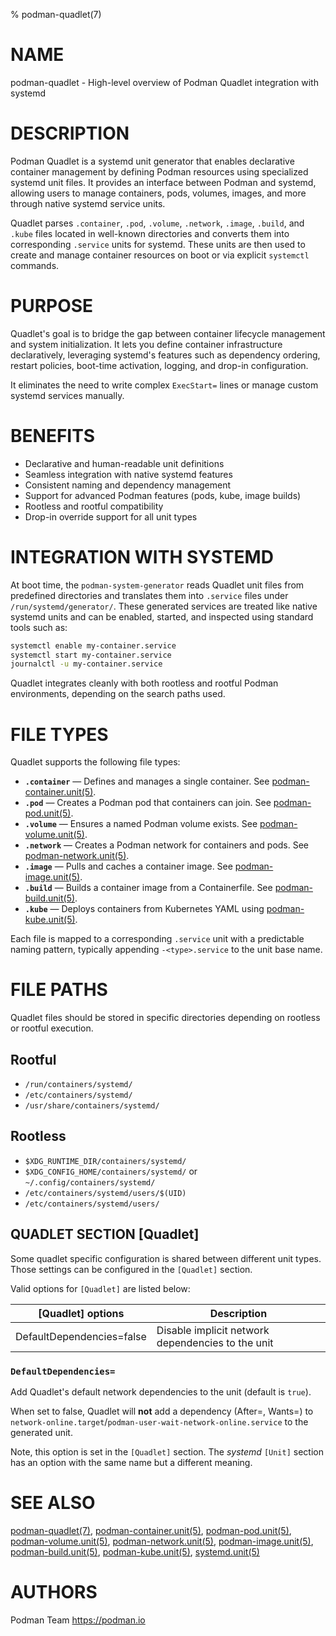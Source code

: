 % podman-quadlet(7)

# NAME

podman\-quadlet - High-level overview of Podman Quadlet integration with systemd

# DESCRIPTION

Podman Quadlet is a systemd unit generator that enables declarative container management by defining
Podman resources using specialized systemd unit files. It provides an interface between Podman and systemd,
allowing users to manage containers, pods, volumes, images, and more through native systemd service units.

Quadlet parses `.container`, `.pod`, `.volume`, `.network`, `.image`, `.build`, and `.kube` files located in
well-known directories and converts them into corresponding `.service` units for systemd. These units are then
used to create and manage container resources on boot or via explicit `systemctl` commands.

# PURPOSE

Quadlet's goal is to bridge the gap between container lifecycle management and system initialization. It lets
you define container infrastructure declaratively, leveraging systemd's features such as dependency ordering,
restart policies, boot-time activation, logging, and drop-in configuration.

It eliminates the need to write complex `ExecStart=` lines or manage custom systemd services manually.

# BENEFITS

- Declarative and human-readable unit definitions
- Seamless integration with native systemd features
- Consistent naming and dependency management
- Support for advanced Podman features (pods, kube, image builds)
- Rootless and rootful compatibility
- Drop-in override support for all unit types

# INTEGRATION WITH SYSTEMD

At boot time, the `podman-system-generator` reads Quadlet unit files from predefined directories and translates
them into `.service` files under `/run/systemd/generator/`. These generated services are treated like native
systemd units and can be enabled, started, and inspected using standard tools such as:

```bash
systemctl enable my-container.service
systemctl start my-container.service
journalctl -u my-container.service
```

Quadlet integrates cleanly with both rootless and rootful Podman environments, depending on the search paths used.

# FILE TYPES

Quadlet supports the following file types:

- **`.container`** — Defines and manages a single container. See [podman-container.unit(5)](podman-container.unit.5.md).
- **`.pod`** — Creates a Podman pod that containers can join. See [podman-pod.unit(5)](podman-pod.unit.5.md).
- **`.volume`** — Ensures a named Podman volume exists. See [podman-volume.unit(5)](podman-volume.unit.5.md).
- **`.network`** — Creates a Podman network for containers and pods. See [podman-network.unit(5)](podman-network.unit.5.md).
- **`.image`** — Pulls and caches a container image. See [podman-image.unit(5)](podman-image.unit.5.md).
- **`.build`** — Builds a container image from a Containerfile. See [podman-build.unit(5)](podman-build.unit.5.md).
- **`.kube`** — Deploys containers from Kubernetes YAML using [podman-kube.unit(5)](podman-kube.unit.5.md).

Each file is mapped to a corresponding `.service` unit with a predictable naming pattern, typically appending
`-<type>.service` to the unit base name.

# FILE PATHS

Quadlet files should be stored in specific directories depending on rootless or rootful execution.

## Rootful

- `/run/containers/systemd/`
- `/etc/containers/systemd/`
- `/usr/share/containers/systemd/`

## Rootless

- `$XDG_RUNTIME_DIR/containers/systemd/`
- `$XDG_CONFIG_HOME/containers/systemd/` or `~/.config/containers/systemd/`
- `/etc/containers/systemd/users/$(UID)`
- `/etc/containers/systemd/users/`

## QUADLET SECTION [Quadlet]
Some quadlet specific configuration is shared between different unit types. Those settings
can be configured in the `[Quadlet]` section.

Valid options for `[Quadlet]` are listed below:

| **[Quadlet] options**      | **Description**                                   |
|----------------------------|---------------------------------------------------|
| DefaultDependencies=false  | Disable implicit network dependencies to the unit |

### `DefaultDependencies=`

Add Quadlet's default network dependencies to the unit (default is `true`).

When set to false, Quadlet will **not** add a dependency (After=, Wants=) to
`network-online.target`/`podman-user-wait-network-online.service` to the generated unit.

Note, this option is set in the `[Quadlet]` section. The _systemd_ `[Unit]` section
has an option with the same name but a different meaning.

# SEE ALSO

[podman-quadlet(7)](https://docs.podman.io/en/latest/markdown/podman-quadlet.7.html),
[podman-container.unit(5)](podman-container.unit.5.md),
[podman-pod.unit(5)](podman-pod.unit.5.md),
[podman-volume.unit(5)](podman-volume.unit.5.md),
[podman-network.unit(5)](podman-network.unit.5.md),
[podman-image.unit(5)](podman-image.unit.5.md),
[podman-build.unit(5)](podman-build.unit.5.md),
[podman-kube.unit(5)](podman-kube.unit.5.md),
[systemd.unit(5)](https://www.freedesktop.org/software/systemd/man/systemd.unit.html)

# AUTHORS

Podman Team <https://podman.io>
